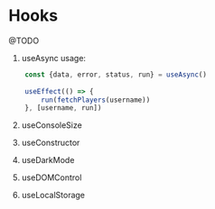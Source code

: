 # Hooks
@TODO



1. useAsync
usage:
```javascript
    const {data, error, status, run} = useAsync()
    
    useEffect(() => {
        run(fetchPlayers(username))
    }, [username, run])
```
2. useConsoleSize


3. useConstructor

4. useDarkMode

5. useDOMControl

6. useLocalStorage
